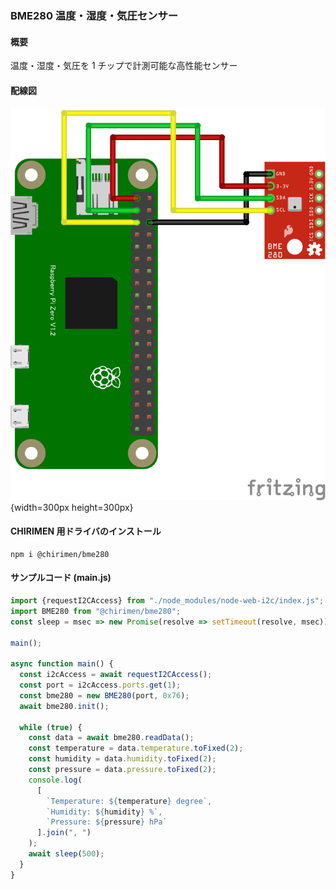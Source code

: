 ### BME280 温度・湿度・気圧センサー

#### 概要

温度・湿度・気圧を 1 チップで計測可能な高性能センサー

#### 配線図

![配線図](./schematic.png "schematic"){width=300px height=300px}

#### CHIRIMEN 用ドライバのインストール

```shell
npm i @chirimen/bme280
```

#### サンプルコード (main.js)

```javascript
import {requestI2CAccess} from "./node_modules/node-web-i2c/index.js";
import BME280 from "@chirimen/bme280";
const sleep = msec => new Promise(resolve => setTimeout(resolve, msec));

main();

async function main() {
  const i2cAccess = await requestI2CAccess();
  const port = i2cAccess.ports.get(1);
  const bme280 = new BME280(port, 0x76);
  await bme280.init();

  while (true) {
    const data = await bme280.readData();
    const temperature = data.temperature.toFixed(2);
    const humidity = data.humidity.toFixed(2);
    const pressure = data.pressure.toFixed(2);
    console.log(
      [
        `Temperature: ${temperature} degree`,
        `Humidity: ${humidity} %`,
        `Pressure: ${pressure} hPa`
      ].join(", ")
    );
    await sleep(500);
  }
}
```
